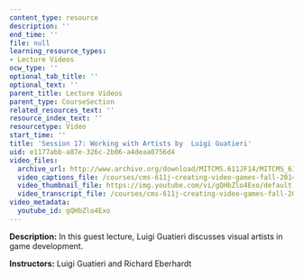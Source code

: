 ```yaml
---
content_type: resource
description: ''
end_time: ''
file: null
learning_resource_types:
- Lecture Videos
ocw_type: ''
optional_tab_title: ''
optional_text: ''
parent_title: Lecture Videos
parent_type: CourseSection
related_resources_text: ''
resource_index_text: ''
resourcetype: Video
start_time: ''
title: 'Session 17: Working with Artists by  Luigi Guatieri'
uid: e1177abb-a87e-326c-2b06-a4deaa0756d4
video_files:
  archive_url: http://www.archive.org/download/MITCMS.611JF14/MITCMS_611JF14_lec17_300k.mp4
  video_captions_file: /courses/cms-611j-creating-video-games-fall-2014/40fd8da825d05c99a1def98727eeb256_gQHbZlo4Exo.vtt
  video_thumbnail_file: https://img.youtube.com/vi/gQHbZlo4Exo/default.jpg
  video_transcript_file: /courses/cms-611j-creating-video-games-fall-2014/4dfcfe19c67db2ab4cc245e510a6e7d4_gQHbZlo4Exo.pdf
video_metadata:
  youtube_id: gQHbZlo4Exo
---
```


**Description:** In this guest lecture, Luigi Guatieri discusses visual artists in game development.

**Instructors:** Luigi Guatieri and Richard Eberhardt

